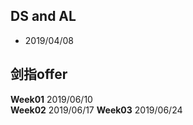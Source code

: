 ## DS and AL

 - 2019/04/08


## 剑指offer

**Week01** 2019/06/10  
**Week02** 2019/06/17
**Week03** 2019/06/24
 

